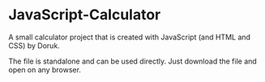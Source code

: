 # JavaScript-Calculator
A small calculator project that is created with JavaScript (and HTML and CSS) by Doruk.

The file is standalone and can be used directly. Just download the file and open on any browser.
